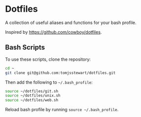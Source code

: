 # Dotfiles

A collection of useful aliases and functions for your bash profile.

Inspired by https://github.com/cowboy/dotfiles.

## Bash Scripts

To use these scripts, clone the repository:

```bash
cd ~
git clone git@github.com:tomjsstewart/dotfiles.git
```

Then add the following to `~/.bash_profile`:

```bash
source ~/dotfiles/git.sh
source ~/dotfiles/unix.sh
source ~/dotfiles/web.sh
```

Reload bash profile by running `source ~/.bash_profile`.
